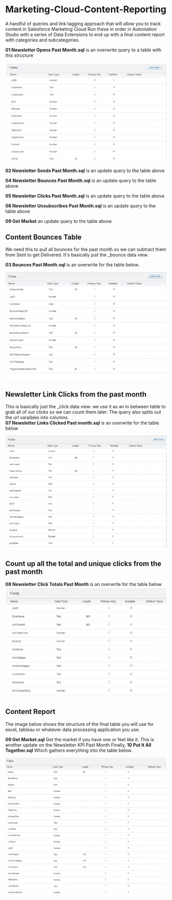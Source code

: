# Marketing-Cloud-Content-Reporting
A handful of queries and link tagging approach that will allow you to track content in Salesforce Marketing Cloud
Run these in order in Automation Studio with a series of Data Extensions to end up with a final content report with categories and subcategories.

**01 Newsletter Opens Past Month.sql** is an overwrite query to a table with this structure

![First Table](content-reporting/tables/Newsletter%20KPI%20Past%20month.JPG)

**02 Newsletter Sends Past Month.sql** is an update query to the table above

**04 Newsletter Bounces Past Month.sql** is an update query to the table above

**05 Newsletter Clicks Past Month.sql** is an update query to the table above

**06 Newsletter Unsubscribes Past Month.sql** is an update query to the table above

**09 Get Market** an update query to the table above

## Content Bounces Table
We need this to pull all bounces for the past month so we can subtract them from Sent to get Delivered. It's basically just the _bounce data view.

**03 Bounces Past Month.sql** is an overwrite for the table below.

![Second Table](content-reporting/tables/ContentBounces.JPG)

## Newsletter Link Clicks from the past month
This is basically just the _click data view. we use it as an in between table to grab all of our clicks so we can count them later. 
The query also splits out the url varaibles into columns.  
**07 Newsletter Links Clicked Past month.sql** is an overwrite for the table below

![Third Table](content-reporting/tables/NewsletterLinksClickedPastMonth.JPG)

## Count up all the total and unique clicks from the past month
**08 Newsletter Click Totals Past Month** is an overwrite for the table below
![Newsletter Click Totals Past Month](content-reporting/tables/NewsletterClickTotalsPastMonth.JPG)


## Content Report
The image below shows the structure of the final table you will use for excel, tableau or whatever data processing application you use.

**09 Get Market.sql** Get the market if you have one or feel like it. This is another update on the Newsletter KPI Past Month
Finally, **10 Put It All Together.sql** Which gathers everything into the table below.

![Content Report Final Table](content-reporting/tables/ContentReport.JPG)